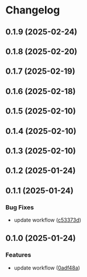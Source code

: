 # Changelog

## 0.1.9 (2025-02-24)

## 0.1.8 (2025-02-20)

## 0.1.7 (2025-02-19)

## 0.1.6 (2025-02-18)

## 0.1.5 (2025-02-10)

## 0.1.4 (2025-02-10)

## 0.1.3 (2025-02-10)

## 0.1.2 (2025-01-24)

## 0.1.1 (2025-01-24)

### Bug Fixes

* update workflow ([c53373d](https://github.com/oondemand/frontend-template-gpt/commit/c53373d08aedd40432750b06b1a23da8434223c6))

## 0.1.0 (2025-01-24)

### Features

* update workflow ([0adf48a](https://github.com/oondemand/frontend-template-gpt/commit/0adf48aecdbe3f7d7c99626dd9cc4e93bcc2afaf))
